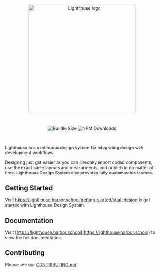 <p align="center">
  <a href="https://lighthouse.harbor.school/">
    <img src="https://lighthouse.harbor.school/static/images/brand/logo.png" width="350px" alt="Lighthouse logo">
  </a>
</p>
<br />

<p align="center">
  <img alt="Bundle Size" src="https://badgen.net/bundlephobia/minzip/@harborschool/lighthouse"/>
  <img alt="NPM Downloads" src="https://img.shields.io/npm/dm/@harborschool/lighthouse.svg?style=flat"/>
</p>
<br />

Lighthouse is a continuous design system for integrating design with development workflows.

Designing just got easier as you can directely import coded components, use the exact same layouts and measurments, and publish in no matter of time. Lighthouse Design System also provides fully customizable themes.

## Getting Started

Visit <a aria-label="lighthouse getting started" href="https://lighthouse.harbor.school/getting-started/start-design">https://lighthouse.harbor.school/getting-started/start-design</a> to get started with Lighthouse Design System.

## Documentation

Visit [https://lighthouse.harbor.school](https://lighthouse.harbor.school) to view the full documentation.

## Contributing

Please see our [CONTRIBUTING.md](/CONTRIBUTING.md).